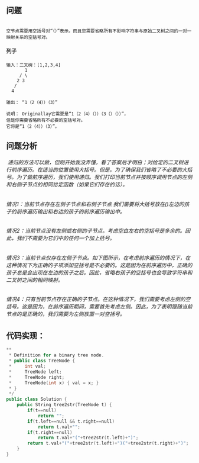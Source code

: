 ## 问题
```你需要用一个二叉树构造一个由括号和整数组成的字符串，并用前序遍历的方式。

空节点需要用空括号对“（）”表示。而且您需要省略所有不影响字符串与原始二叉树之间的一对一映射关系的空括号对。
```
#### 列子
```
输入：二叉树：[1,2,3,4]
       1
     / \
    2 3
   /    
  4     

输出： “1（2（4））（3）”
 
说明： Originallay它需要是“1（2（4）（））（3（）（））”，
但是你需要省略所有不必要的空括号对。
它将是“1（2（4））（3）”。
```
## 问题分析
######  递归的方法可以做，但刚开始我没弄懂，看了答案后才明白；对给定的二叉树进行前序遍历。在适当的位置使用大括号。但是。为了确保我们省略了不必要的大括号。为了做前序遍历，我们使用递归。我们打印当前节点并按顺序调用节点的左侧和右侧子节点的相同给定函数（如果它们存在的话）。
###### 情况1：当前节点存在左侧子节点和右侧子节点 我们需要将大括号放在()左边的孩子的前序遍历输出和右边的孩子的前序遍历输出中。
###### 情况2：当前节点没有左侧或右侧的子节点。考虑空白左右的空括号是多余的。因此，我们不需要为它们中的任何一个加上括号。
 ###### 情况3：当前节点仅存在左侧子节点。如下图所示，在考虑前序遍历的情况下，在这种情况下为正确的子项添加空括号是不必要的。这是因为在前序遍历中，正确的孩子总是会出现在左边的孩子之后。因此，省略右孩子的空括号也会导致字符串和二叉树之间的相同映射。
 ###### 情况4：只有当前节点存在正确的子节点。在这种情况下，我们需要考虑左侧的空括号。这是因为，在前序遍历期间，需要首先考虑左侧。因此，为了表明跟随当前节点的是正确的，我们需要为左侧放置一对空括号。
## 代码实现：
```cpp
**
 * Definition for a binary tree node.
 * public class TreeNode {
 *     int val;
 *     TreeNode left;
 *     TreeNode right;
 *     TreeNode(int x) { val = x; }
 * }
 */
public class Solution {
    public String tree2str(TreeNode t) {
        if(t==null)
            return "";
        if(t.left==null && t.right==null)
            return t.val+"";
        if(t.right==null)
            return t.val+"("+tree2str(t.left)+")";
        return t.val+"("+tree2str(t.left)+")("+tree2str(t.right)+")";   
    }
}
```
